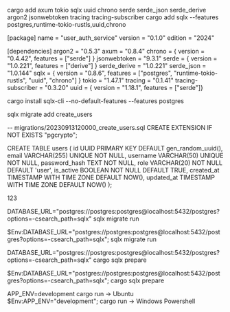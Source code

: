 cargo add axum tokio sqlx uuid chrono serde serde_json serde_derive argon2 jsonwebtoken tracing tracing-subscriber
cargo add sqlx --features postgres,runtime-tokio-rustls,uuid,chrono


[package]
name = "user_auth_service"
version = "0.1.0"
edition = "2024"

[dependencies]
argon2 = "0.5.3"
axum = "0.8.4"
chrono = { version = "0.4.42", features = ["serde"] }
jsonwebtoken = "9.3.1"
serde = { version = "1.0.221", features = ["derive"] }
serde_derive = "1.0.221"
serde_json = "1.0.144"
sqlx = { version = "0.8.6", features = ["postgres", "runtime-tokio-rustls", "uuid", "chrono"] }
tokio = "1.47.1"
tracing = "0.1.41"
tracing-subscriber = "0.3.20"
uuid = { version = "1.18.1", features = ["serde"]}


cargo install sqlx-cli --no-default-features --features postgres

sqlx migrate add create_users

-- migrations/20230913120000_create_users.sql
CREATE EXTENSION IF NOT EXISTS "pgcrypto";

CREATE TABLE users (
    id UUID PRIMARY KEY DEFAULT gen_random_uuid(),
    email VARCHAR(255) UNIQUE NOT NULL,
    username VARCHAR(50) UNIQUE NOT NULL,
    password_hash TEXT NOT NULL,
    role VARCHAR(20) NOT NULL DEFAULT 'user',
    is_active BOOLEAN NOT NULL DEFAULT TRUE,
    created_at TIMESTAMP WITH TIME ZONE DEFAULT NOW(),
    updated_at TIMESTAMP WITH TIME ZONE DEFAULT NOW()
);

123

DATABASE_URL="postgres://postgres:postgres@localhost:5432/postgres?options=-csearch_path=sqlx" sqlx migrate run

$Env:DATABASE_URL="postgres://postgres:postgres@localhost:5432/postgres?options=-csearch_path=sqlx"; sqlx migrate run

DATABASE_URL="postgres://postgres:postgres@localhost:5432/postgres?options=-csearch_path=sqlx" cargo sqlx prepare

$Env:DATABASE_URL="postgres://postgres:postgres@localhost:5432/postgres?options=-csearch_path=sqlx"; cargo sqlx prepare

APP_ENV=development cargo run -> Ubuntu
$Env:APP_ENV="development"; cargo run -> Windows Powershell
